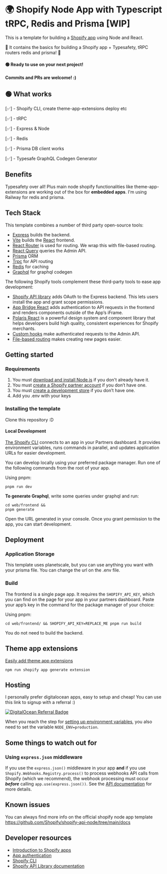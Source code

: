 # 🌍 Shopify Node App with Typescript tRPC, Redis and Prisma [WIP]

This is a template for building a [Shopify app](https://shopify.dev/apps/getting-started) using Node and React.

🚀 It contains the basics for building a Shopify app + Typesafety, tRPC routers redis and prisma! 🚀

#### 🟢 Ready to use on your next project! 
#### Commits and PRs are welcome! :) 
 

## 🟢 What works
[✅] - Shopify CLI, create theme-app-extensions deploy etc

[✅] - tRPC

[✅] - Express & Node

[✅] - Redis

[✅] - Prisma DB client works

[✅] - Typesafe GraphQL Codegen Generator


## Benefits

Typesafety over all! 
Plus main node shopify functionalities like theme-app-extensions are working out of the box for **embedded apps**.
I'm using Railway for redis and prisma.

## Tech Stack

This template combines a number of third party open-source tools:

- [Express](https://expressjs.com/) builds the backend.
- [Vite](https://vitejs.dev/) builds the [React](https://reactjs.org/) frontend.
- [React Router](https://reactrouter.com/) is used for routing. We wrap this with file-based routing.
- [React Query](https://react-query.tanstack.com/) queries the Admin API.
- [Prisma](https://www.prisma.io/) ORM
- [Trpc](https://trpc.io/) for API routing
- [Redis](https://redis.io/) for caching
- [Graphql](https://the-guild.dev/graphql/codegen) for graphql codegen

The following Shopify tools complement these third-party tools to ease app development:

- [Shopify API library](https://github.com/Shopify/shopify-node-api) adds OAuth to the Express backend. This lets users install the app and grant scope permissions.
- [App Bridge React](https://shopify.dev/apps/tools/app-bridge/getting-started/using-react) adds authentication to API requests in the frontend and renders components outside of the App’s iFrame.
- [Polaris React](https://polaris.shopify.com/) is a powerful design system and component library that helps developers build high quality, consistent experiences for Shopify merchants.
- [Custom hooks](https://github.com/Shopify/shopify-frontend-template-react/tree/main/hooks) make authenticated requests to the Admin API.
- [File-based routing](https://github.com/Shopify/shopify-frontend-template-react/blob/main/Routes.jsx) makes creating new pages easier.

## Getting started

### Requirements

1. You must [download and install Node.js](https://nodejs.org/en/download/) if you don't already have it.
1. You must [create a Shopify partner account](https://partners.shopify.com/signup) if you don’t have one.
1. You must [create a development store](https://help.shopify.com/en/partners/dashboard/development-stores#create-a-development-store) if you don’t have one.
2. Add you .env with your keys

### Installing the template

Clone this repository :D 

#### Local Development

[The Shopify CLI](https://shopify.dev/apps/tools/cli) connects to an app in your Partners dashboard. It provides environment variables, runs commands in parallel, and updates application URLs for easier development.

You can develop locally using your preferred package manager. Run one of the following commands from the root of your app.

Using pnpm:

```shell
pnpm run dev
```

**To generate Graphql**, write some queries under graphql and run:
```shell
cd web/frontend && 
pnpm generate
```


Open the URL generated in your console. Once you grant permission to the app, you can start development.

## Deployment

### Application Storage

This template uses planetscale, but you can use anything you want with your prisma file. 
You can change the url on the .env file.

### Build

The frontend is a single page app. It requires the `SHOPIFY_API_KEY`, which you can find on the page for your app in your partners dashboard. Paste your app’s key in the command for the package manager of your choice:

Using pnpm:

```shell
cd web/frontend/ && SHOPIFY_API_KEY=REPLACE_ME pnpm run build
```

You do not need to build the backend.

## Theme app extensions

[Easily add theme app extensions](https://shopify.dev/apps/online-store/theme-app-extensions/getting-started)

```shell
npm run shopify app generate extension
```

## Hosting

I personally prefer digitalocean apps, easy to setup and cheap! You can use this link to signup with a referral :) 

[![DigitalOcean Referral Badge](https://web-platforms.sfo2.digitaloceanspaces.com/WWW/Badge%202.svg)](https://www.digitalocean.com/?refcode=f57eb0b578e8&utm_campaign=Referral_Invite&utm_medium=Referral_Program&utm_source=badge)

When you reach the step for [setting up environment variables](https://shopify.dev/apps/deployment/web#set-env-vars), you also need to set the variable `NODE_ENV=production`.

## Some things to watch out for

### Using `express.json` middleware

If you use the `express.json()` middleware in your app **and** if you use `Shopify.Webhooks.Registry.process()` to process webhooks API calls from Shopify (which we recommend), the webhook processing must occur **_before_** calling `app.use(express.json())`. See the [API documentation](https://github.com/Shopify/shopify-api-node/blob/main/docs/usage/webhooks.md#note-regarding-use-of-body-parsers) for more details.

## Known issues
You can always find more info on the official shopify node app template https://github.com/Shopify/shopify-api-node/tree/main/docs

## Developer resources

- [Introduction to Shopify apps](https://shopify.dev/apps/getting-started)
- [App authentication](https://shopify.dev/apps/auth)
- [Shopify CLI](https://shopify.dev/apps/tools/cli)
- [Shopify API Library documentation](https://github.com/Shopify/shopify-api-node/tree/main/docs)
